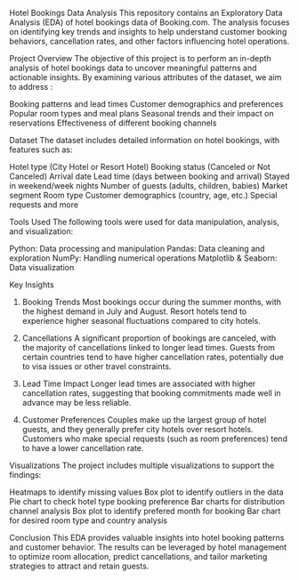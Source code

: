 Hotel Bookings Data Analysis
This repository contains an Exploratory Data Analysis (EDA) of hotel bookings data of Booking.com. The analysis focuses on identifying key trends and insights to help understand customer booking behaviors, cancellation rates, and other factors influencing hotel operations.

Project Overview
The objective of this project is to perform an in-depth analysis of hotel bookings data to uncover meaningful patterns and actionable insights. By examining various attributes of the dataset, we aim to address :

Booking patterns and lead times
Customer demographics and preferences
Popular room types and meal plans
Seasonal trends and their impact on reservations
Effectiveness of different booking channels

Dataset
The dataset includes detailed information on hotel bookings, with features such as:

Hotel type (City Hotel or Resort Hotel)
Booking status (Canceled or Not Canceled)
Arrival date
Lead time (days between booking and arrival)
Stayed in weekend/week nights
Number of guests (adults, children, babies)
Market segment
Room type
Customer demographics (country, age, etc.)
Special requests and more

Tools Used
The following tools were used for data manipulation, analysis, and visualization:

Python: Data processing and manipulation
Pandas: Data cleaning and exploration
NumPy: Handling numerical operations
Matplotlib & Seaborn: Data visualization

Key Insights
1. Booking Trends
Most bookings occur during the summer months, with the highest demand in July and August.
Resort hotels tend to experience higher seasonal fluctuations compared to city hotels.

2. Cancellations
A significant proportion of bookings are canceled, with the majority of cancellations linked to longer lead times.
Guests from certain countries tend to have higher cancellation rates, potentially due to visa issues or other travel constraints.

3. Lead Time Impact
Longer lead times are associated with higher cancellation rates, suggesting that booking commitments made well in advance may be less reliable.

4. Customer Preferences
Couples make up the largest group of hotel guests, and they generally prefer city hotels over resort hotels.
Customers who make special requests (such as room preferences) tend to have a lower cancellation rate.

Visualizations
The project includes multiple visualizations to support the findings:

Heatmaps to identify missing values
Box plot to identify outliers in the data
Pie chart to check hotel type booking preference
Bar charts for distribution channel analysis
Box plot to identify prefered month for booking
Bar chart for desired room type and country analysis

Conclusion
This EDA provides valuable insights into hotel booking patterns and customer behavior. The results can be leveraged by hotel management to optimize room allocation, predict cancellations, and tailor marketing strategies to attract and retain guests.
